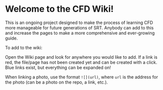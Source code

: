 # Welcome to the CFD Wiki!

This is an ongoing project designed to make the process of learning CFD more manageable for future generations of SRT. Anybody can add to this and increase the pages to make a more comprehensive and ever-growing guide.


To add to the wiki:

Open the Wiki page and look for anywhere you would like to add. If a link is red, the file/page has not been created yet and can be created with a click. Blue links exist, but everything can be expanded on!

When linking a photo, use the format `![](url)`, where `url` is the address for the photo (can be a photo on the repo, a link, etc.).
